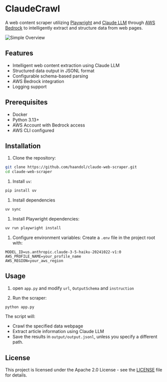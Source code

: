 # ClaudeCrawl

A web content scraper utilizing
[Playwright](https://playwright.dev) and [Claude LLM](https://claude.ai)
through [AWS Bedrock](https://aws.amazon.com/bedrock/)
to intelligently extract and structure data from web pages.

![Simple Overview](/docs/simple-overview.png)

## Features

- Intelligent web content extraction using Claude LLM
- Structured data output in JSONL format
- Configurable schema-based parsing
- AWS Bedrock integration
- Logging support

## Prerequisites

- Docker
- Python 3.13+
- AWS Account with Bedrock access
- AWS CLI configured

## Installation

1. Clone the repository:

```bash
git clone https://github.com/haandol/claude-web-scraper.git
cd claude-web-scraper
```

1. Install `uv`:

```bash
pip install uv
```

1. Install dependencies

```bash
uv sync
```

1. Install Playwright dependencies:

```bash
uv run playwright install
```

1. Configure environment variables:
   Create a `.env` file in the project root with:

```env
MODEL_ID=us.anthropic.claude-3-5-haiku-20241022-v1:0
AWS_PROFILE_NAME=your_profile_name
AWS_REGION=your_aws_region
```

## Usage

1. open `app.py` and modify `url`, `OutputSchema` and `instruction`

1. Run the scraper:

```bash
python app.py
```

The script will:

- Crawl the specified data webpage
- Extract article information using Claude LLM
- Save the results in `output/output.jsonl`, unless you specify a different path.

## License

This project is licensed under the Apache 2.0 License - see the [LICENSE](/LICENSE) file for details.
